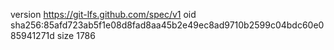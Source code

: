 version https://git-lfs.github.com/spec/v1
oid sha256:85afd723ab5f1e08d8fad8aa45b2e49ec8ad9710b2599c04bdc60e085941271d
size 1786
